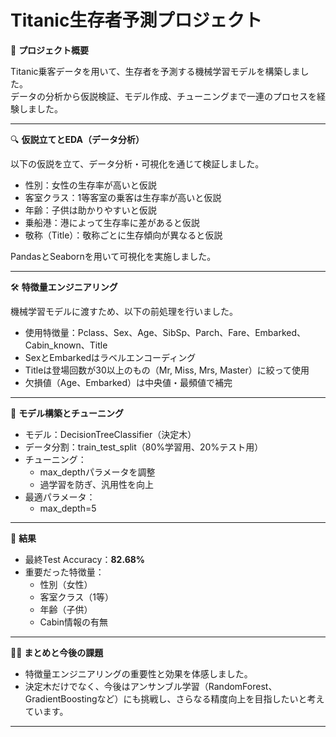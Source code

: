 # Titanic生存者予測プロジェクト

🎯 **プロジェクト概要**

Titanic乗客データを用いて、生存者を予測する機械学習モデルを構築しました。  
データの分析から仮説検証、モデル作成、チューニングまで一連のプロセスを経験しました。

---

🔍 **仮説立てとEDA（データ分析）**

以下の仮説を立て、データ分析・可視化を通じて検証しました。

- 性別：女性の生存率が高いと仮説
- 客室クラス：1等客室の乗客は生存率が高いと仮説
- 年齢：子供は助かりやすいと仮説
- 乗船港：港によって生存率に差があると仮説
- 敬称（Title）：敬称ごとに生存傾向が異なると仮説

PandasとSeabornを用いて可視化を実施しました。

---

🛠 **特徴量エンジニアリング**

機械学習モデルに渡すため、以下の前処理を行いました。

- 使用特徴量：Pclass、Sex、Age、SibSp、Parch、Fare、Embarked、Cabin_known、Title
- SexとEmbarkedはラベルエンコーディング
- Titleは登場回数が30以上のもの（Mr, Miss, Mrs, Master）に絞って使用
- 欠損値（Age、Embarked）は中央値・最頻値で補完

---

🧠 **モデル構築とチューニング**

- モデル：DecisionTreeClassifier（決定木）
- データ分割：train_test_split（80%学習用、20%テスト用）
- チューニング：
  - max_depthパラメータを調整
  - 過学習を防ぎ、汎用性を向上
- 最適パラメータ：
  - max_depth=5

---

🎯 **結果**

- 最終Test Accuracy：**82.68%**
- 重要だった特徴量：
  - 性別（女性）
  - 客室クラス（1等）
  - 年齢（子供）
  - Cabin情報の有無

---

✍🏻 **まとめと今後の課題**

- 特徴量エンジニアリングの重要性と効果を体感しました。
- 決定木だけでなく、今後はアンサンブル学習（RandomForest、GradientBoostingなど）にも挑戦し、さらなる精度向上を目指したいと考えています。

---

